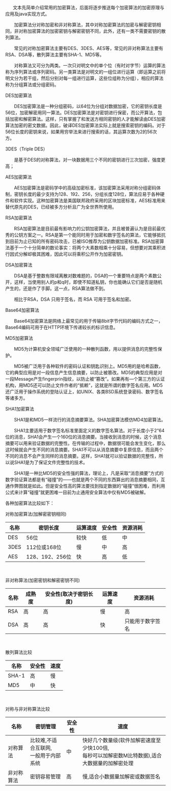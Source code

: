       文本先简单介绍常用的加密算法，后面将逐步推送每个加密算法的加密原理与应用及java实现方式。

       加密算法分对称加密和非对称算法，其中对称加密算法的加密与解密密钥相同，非对称加密算法的加密密钥与解密密钥不同，此外，还有一类不需要密钥的散列算法。

       常见的对称加密算法主要有DES、3DES、AES等，常见的非对称算法主要有RSA、DSA等，散列算法主要有SHA-1、MD5等。

       对称算法又可分为两类。一次只对明文中的单个位（有时对字节）运算的算法称为序列算法或序列密码。另一类算法是对明文的一组位进行运算（即运算之前将明文分为若干组，然后分别对每一组进行运算，这些位组称为分组），相应的算法称为分组算法或分组密码。

DES加密算法

       DES加密算法是一种分组密码，以64位为分组对数据加密，它的密钥长度是56位，加密解密用同一算法。DES加密算法是对密钥进行保密，而公开算法，包括加密和解密算法。这样，只有掌握了和发送方相同密钥的人才能解读由DES加密算法加密的密文数据。因此，破译DES加密算法实际上就是搜索密钥的编码。对于56位长度的密钥来说，如果用穷举法来进行搜索的话，其运算次数为2的56次方。

3DES（Triple DES）

       是基于DES的对称算法，对一块数据用三个不同的密钥进行三次加密，强度更高；

AES加密算法

       AES加密算法是密码学中的高级加密标准，该加密算法采用对称分组密码体制，密钥长度的最少支持为128、192、256，分组长度128位，算法应易于各种硬件和软件实现。这种加密算法是美国联邦政府采用的区块加密标准，AES标准用来替代原先的DES，已经被多方分析且广为全世界所使用。

RSA加密算法

       RSA加密算法是目前最有影响力的公钥加密算法，并且被普遍认为是目前最优秀的公钥方案之一。RSA是第一个能同时用于加密和数宇签名的算法，它能够抵抗到目前为止已知的所有密码攻击，已被ISO推荐为公钥数据加密标准。RSA加密算法基于一个十分简单的数论事实：将两个大素数相乘十分容易，但想要对其乘积进行因式分解却极其困难，因此可以将乘积公开作为加密密钥。

DSA加密算法

       DSA是基于整数有限域离散对数难题的，DSA的一个重要特点是两个素数公开，这样，当使用别人的p和q时，即使不知道私钥，你也能确认它们是否是随机产生的，还是作了手脚。这一点，RSA算法做不到。

       相比于RSA，DSA 只用于签名，而 RSA 可用于签名和加密。

Base64加密算法

       Base64加密算法是网络上最常见的用于传输8bit字节代码的编码方式之一，Base64编码可用于在HTTP环境下传递较长的标识信息。

MD5加密算法

       MD5为计算机安全领域广泛使用的一种散列函数，用以提供消息的完整性保护。

       MD5被广泛用于各种软件的密码认证和钥匙识别上。MD5用的是哈希函数，它的典型应用是对一段信息产生信息摘要，以防止被篡改。MD5的典型应用是对一段Message产生fingerprin指纹，以防止被“篡改”。如果再有—个第三方的认证机构，用MD5还可以防止文件作者的“抵赖”，这就是所谓的数字签名应用。MD5还广泛用于操作系统的登陆认证上，如UNIX、各类BSD系统登录密码、数字签名等诸多方。

SHA1加密算法

       SHA1是和MD5一样流行的消息摘要算法。SHA加密算法模仿MD4加密算法。

       SHA1主要适用于数字签名标准里面定义的数字签名算法。对于长度小于2“64位的消息，SHA1会产生一个160位的消息摘要。当接收到消息的时候，这个消息摘要可以用来验证数据的完整性。在传输的过程中，数据很可能会发生变化，那么这时候就会产生不同的消息摘要。SHA1不可以从消息摘要中复原信息，而且两个不同的消息不会产生同样的消息摘要。这样，SHA1就可以验证数据的完整性，所以说SHA1是为了保证文件完整性的技术。

       SHA1是一种比MD5的安全性强的算法，理论上，凡是采取“消息摘要”方式的数字验证算法都是有“碰撞”的——也就是两个不同的东西算出的消息摘要相同，互通作弊图就是如此。但是安全性高的算法要找到指定数据的“碰撞”很困难，而利用公式来计算“碰撞”就更困难一目前为止通用安全算法中仅有MD5被破解。

各种加密算法比较如下：

对称加密算法(加解密密钥相同)

| 名称 | 密钥长度 | 运算速度 | 安全性 | 资源消耗 |
| - | - | - | - | - |
| DES | 56位 | 较快 | 低 | 中 |
| 3DES | 112位或168位 | 慢 | 中 | 高 |
| AES | 128、192、256位 | 快 | 高 | 低 |


 

非对称算法(加密密钥和解密密钥不同)

| 名称 | 成熟度 | 安全性(取决于密钥长度) | 运算速度 | 资源消耗 |
| - | - | - | - | - |
| RSA | 高 | 高 | 慢 | 高 |
| DSA | 高 | 高 | 快 | 只能用于数字签名 |


 

散列算法比较

| 名称 | 安全性 | 速度 |
| - | - | - |
| SHA-1 | 高 | 慢 |
| MD5 | 中 | 快 |


 

对称与非对称算法比较

| 名称 | 密钥管理 | 安全性 | 速度 |
| - | - | - | - |
| 对称算法 | 比较难,不适合互联网,<br>一般用于内部系统 | 中 | 快好几个数量级(软件加解密速度至少快100倍,<br>每秒可以加解密数M比特数据),适合大数据量的加解密处理 |
| 非对称算法 | 密钥容易管理 | 高 | 慢,适合小数据量加解密或数据签名 |



